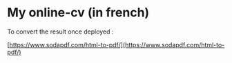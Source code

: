 # My online-cv (in french)

To convert the result once deployed :

[https://www.sodapdf.com/html-to-pdf/](https://www.sodapdf.com/html-to-pdf/)